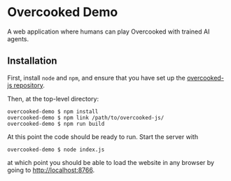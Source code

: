 # Overcooked Demo
A web application where humans can play Overcooked with trained AI agents.

## Installation

First, install `node` and `npm`, and ensure that you have set up the [overcooked-js repository](https://github.com/markkho/overcooked-js).

Then, at the top-level directory:

    overcooked-demo $ npm install
    overcooked-demo $ npm link /path/to/overcooked-js/
    overcooked-demo $ npm run build

At this point the code should be ready to run. Start the server with

    overcooked-demo $ node index.js

at which point you should be able to load the website in any browser by going to [http://localhost:8766](http://localhost:8766).
